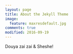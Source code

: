 ```yaml
---
layout: page
title: About the Jekyll Theme
image:
  feature: maxresdefault.jpg
comments: true
modified: 2016-09-19
---
```




Douya zai zai & Sheshe!
